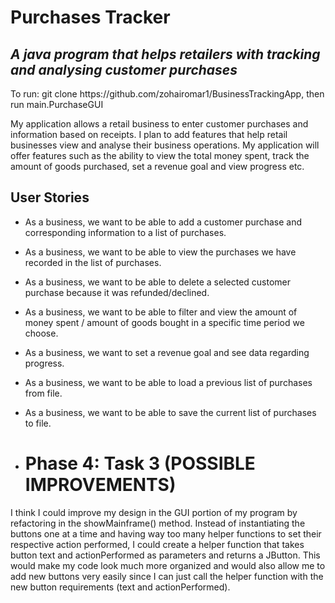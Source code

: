 # Purchases Tracker

## *A java program that helps retailers with tracking and analysing customer purchases*

<p> To run: git clone https://github.com/zohairomar1/BusinessTrackingApp, then run main.PurchaseGUI  
        

<p> My application allows a retail business to enter customer purchases and information based on receipts. I plan to add features that help retail businesses view and analyse their business operations. My application will offer features such as the ability to view the total money spent, track the amount of goods purchased, set a revenue goal and view progress etc.

## User Stories

* As a business, we want to be able to add a customer purchase and corresponding information to a list of purchases.
* As a business, we want to be able to view the purchases we have recorded in the list of purchases. 
* As a business, we want to be able to delete a selected customer purchase because it was refunded/declined.
* As a business, we want to be able to filter and view the amount of money spent / amount of goods bought in a specific time period we choose.
* As a business, we want to set a revenue goal and see data regarding progress.
* As a business, we want to be able to load a previous list of purchases from file.
* As a business, we want to be able to save the current list of purchases to file.

* # Phase 4: Task 3 (POSSIBLE IMPROVEMENTS)

I think I could improve my design in the GUI portion of my program by refactoring in the showMainframe() method.
Instead of instantiating the buttons one at a time and having way too many helper functions to set their respective action performed, I could create a helper function
that takes button text and actionPerformed as parameters and returns a JButton. This would make my code look much more
organized and would also allow me to add new buttons very easily since I can just call the helper function with the new button
requirements (text and actionPerformed).
